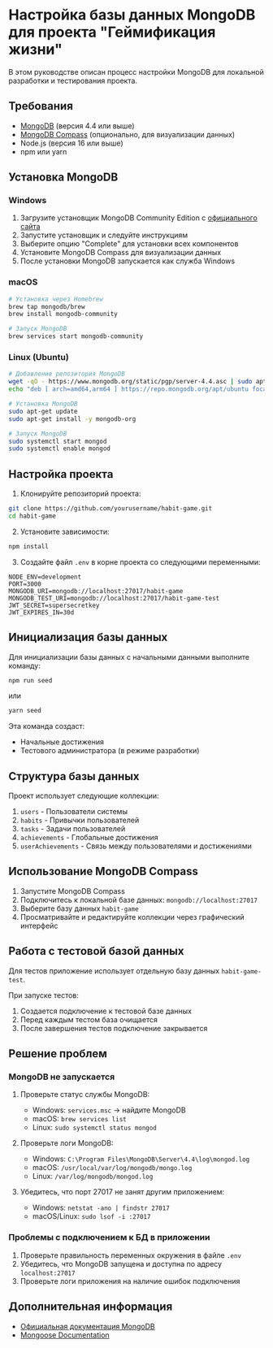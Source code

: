 # Настройка базы данных MongoDB для проекта "Геймификация жизни"

В этом руководстве описан процесс настройки MongoDB для локальной разработки и тестирования проекта.

## Требования

- [MongoDB](https://www.mongodb.com/try/download/community) (версия 4.4 или выше)
- [MongoDB Compass](https://www.mongodb.com/try/download/compass) (опционально, для визуализации данных)
- Node.js (версия 16 или выше)
- npm или yarn

## Установка MongoDB

### Windows

1. Загрузите установщик MongoDB Community Edition с [официального сайта](https://www.mongodb.com/try/download/community)
2. Запустите установщик и следуйте инструкциям
3. Выберите опцию "Complete" для установки всех компонентов
4. Установите MongoDB Compass для визуализации данных
5. После установки MongoDB запускается как служба Windows

### macOS

```bash
# Установка через Homebrew
brew tap mongodb/brew
brew install mongodb-community

# Запуск MongoDB
brew services start mongodb-community
```

### Linux (Ubuntu)

```bash
# Добавление репозитория MongoDB
wget -qO - https://www.mongodb.org/static/pgp/server-4.4.asc | sudo apt-key add -
echo "deb [ arch=amd64,arm64 ] https://repo.mongodb.org/apt/ubuntu focal/mongodb-org/4.4 multiverse" | sudo tee /etc/apt/sources.list.d/mongodb-org-4.4.list

# Установка MongoDB
sudo apt-get update
sudo apt-get install -y mongodb-org

# Запуск MongoDB
sudo systemctl start mongod
sudo systemctl enable mongod
```

## Настройка проекта

1. Клонируйте репозиторий проекта:
```bash
git clone https://github.com/yourusername/habit-game.git
cd habit-game
```

2. Установите зависимости:
```bash
npm install
```

3. Создайте файл `.env` в корне проекта со следующими переменными:
```
NODE_ENV=development
PORT=3000
MONGODB_URI=mongodb://localhost:27017/habit-game
MONGODB_TEST_URI=mongodb://localhost:27017/habit-game-test
JWT_SECRET=supersecretkey
JWT_EXPIRES_IN=30d
```

## Инициализация базы данных

Для инициализации базы данных с начальными данными выполните команду:

```bash
npm run seed
```

или

```bash
yarn seed
```

Эта команда создаст:
- Начальные достижения
- Тестового администратора (в режиме разработки)

## Структура базы данных

Проект использует следующие коллекции:

1. `users` - Пользователи системы
2. `habits` - Привычки пользователей
3. `tasks` - Задачи пользователей
4. `achievements` - Глобальные достижения
5. `userAchievements` - Связь между пользователями и достижениями

## Использование MongoDB Compass

1. Запустите MongoDB Compass
2. Подключитесь к локальной базе данных: `mongodb://localhost:27017`
3. Выберите базу данных `habit-game`
4. Просматривайте и редактируйте коллекции через графический интерфейс

## Работа с тестовой базой данных

Для тестов приложение использует отдельную базу данных `habit-game-test`.

При запуске тестов:
1. Создается подключение к тестовой базе данных
2. Перед каждым тестом база очищается
3. После завершения тестов подключение закрывается

## Решение проблем

### MongoDB не запускается

1. Проверьте статус службы MongoDB:
   - Windows: `services.msc` → найдите MongoDB
   - macOS: `brew services list`
   - Linux: `sudo systemctl status mongod`

2. Проверьте логи MongoDB:
   - Windows: `C:\Program Files\MongoDB\Server\4.4\log\mongod.log`
   - macOS: `/usr/local/var/log/mongodb/mongo.log`
   - Linux: `/var/log/mongodb/mongod.log`

3. Убедитесь, что порт 27017 не занят другим приложением:
   - Windows: `netstat -ano | findstr 27017`
   - macOS/Linux: `sudo lsof -i :27017`

### Проблемы с подключением к БД в приложении

1. Проверьте правильность переменных окружения в файле `.env`
2. Убедитесь, что MongoDB запущена и доступна по адресу `localhost:27017`
3. Проверьте логи приложения на наличие ошибок подключения

## Дополнительная информация

- [Официальная документация MongoDB](https://docs.mongodb.com/)
- [Mongoose Documentation](https://mongoosejs.com/docs/guide.html) 